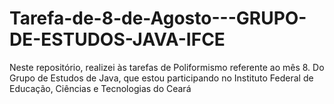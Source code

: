 # Tarefa-de-8-de-Agosto---GRUPO-DE-ESTUDOS-JAVA-IFCE 
Neste repositório, realizei às tarefas de Poliformismo referente ao mês 8. Do Grupo de Estudos de Java, que estou participando no Instituto Federal de Educação, Ciências e Tecnologias do Ceará  
       
      
     
   
